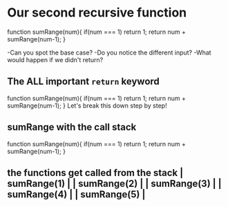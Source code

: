 # Our second recursive function

function sumRange(num){
   if(num === 1) return 1; 
   return num + sumRange(num-1);
}

-Can you spot the base case?
-Do you notice the different input?
-What would happen if we didn't return?

## The ALL important `return` keyword

function sumRange(num){
   if(num === 1) return 1; 
   return num + sumRange(num-1);
}
Let's break this down step by step!

## sumRange with the call stack
function sumRange(num){
   if(num === 1) return 1; 
   return num + sumRange(num-1);
}

the functions get called from the stack
| sumRange(1) |
| sumRange(2) |
| sumRange(3) |
| sumRange(4) |
| sumRange(5) |
---------------